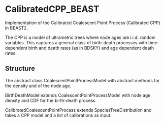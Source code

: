 # CalibratedCPP_BEAST
Implementation of the Calibrated Coalescent Point Process (Calibrated CPP) in BEAST2.

The CPP is a model of ultrametric trees where node ages are i.i.d. random variables. This captures a general class of birth-death processes with time-dependent birth and death rates (as in BDSKY) and age dependent death rates.

## Structure

The abstract class CoalescentPointProcessModel with abstract methods for the density and of the node age.

BirthDeathModel extends CoalescentPointProcessModel with node age density and CDF for the birth-death process.

CalibratedCoalescentPointProcess extends SpeciesTreeDistribution and takes a CPP model and a list of calibrations as input.
